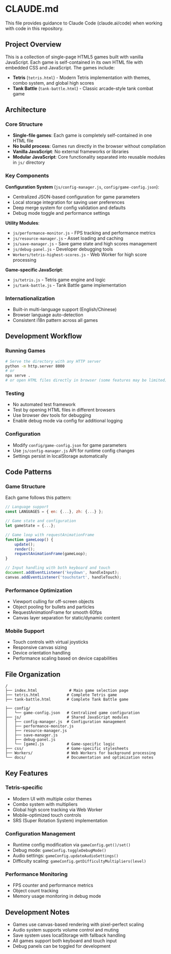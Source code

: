 # CLAUDE.md

This file provides guidance to Claude Code (claude.ai/code) when working with code in this repository.

## Project Overview

This is a collection of single-page HTML5 games built with vanilla JavaScript. Each game is self-contained in its own HTML file with embedded CSS and JavaScript. The games include:

- **Tetris** (`tetris.html`) - Modern Tetris implementation with themes, combo system, and global high scores
- **Tank Battle** (`tank-battle.html`) - Classic arcade-style tank combat game  


## Architecture

### Core Structure
- **Single-file games**: Each game is completely self-contained in one HTML file
- **No build process**: Games run directly in the browser without compilation
- **Vanilla JavaScript**: No external frameworks or libraries
- **Modular JavaScript**: Core functionality separated into reusable modules in `js/` directory

### Key Components

**Configuration System** (`js/config-manager.js`, `config/game-config.json`):
- Centralized JSON-based configuration for game parameters
- Local storage integration for saving user preferences
- Deep merge system for config validation and defaults
- Debug mode toggle and performance settings

**Utility Modules**:
- `js/performance-monitor.js` - FPS tracking and performance metrics
- `js/resource-manager.js` - Asset loading and caching
- `js/save-manager.js` - Save game state and high scores management
- `js/debug-panel.js` - Developer debugging tools
- `Workers/tetris-highest-scores.js` - Web Worker for high score processing

**Game-specific JavaScript**:
- `js/tetris.js` - Tetris game engine and logic
- `js/tank-battle.js` - Tank Battle game implementation


### Internationalization
- Built-in multi-language support (English/Chinese)
- Browser language auto-detection
- Consistent i18n pattern across all games

## Development Workflow

### Running Games
```bash
# Serve the directory with any HTTP server
python -m http.server 8000
# or
npx serve .
# or open HTML files directly in browser (some features may be limited)
```

### Testing
- No automated test framework
- Test by opening HTML files in different browsers
- Use browser dev tools for debugging
- Enable debug mode via config for additional logging

### Configuration
- Modify `config/game-config.json` for game parameters
- Use `js/config-manager.js` API for runtime config changes
- Settings persist in localStorage automatically

## Code Patterns

### Game Structure
Each game follows this pattern:
```javascript
// Language support
const LANGUAGES = { en: {...}, zh: {...} };

// Game state and configuration
let gameState = {...};

// Game loop with requestAnimationFrame
function gameLoop() {
    update();
    render();
    requestAnimationFrame(gameLoop);
}

// Input handling with both keyboard and touch
document.addEventListener('keydown', handleInput);
canvas.addEventListener('touchstart', handleTouch);
```

### Performance Optimization
- Viewport culling for off-screen objects
- Object pooling for bullets and particles  
- RequestAnimationFrame for smooth 60fps
- Canvas layer separation for static/dynamic content

### Mobile Support
- Touch controls with virtual joysticks
- Responsive canvas sizing
- Device orientation handling
- Performance scaling based on device capabilities

## File Organization
```
/
├── index.html              # Main game selection page
├── tetris.html            # Complete Tetris game
├── tank-battle.html       # Complete Tank Battle game  

├── config/
│   └── game-config.json   # Centralized game configuration
├── js/                    # Shared JavaScript modules
│   ├── config-manager.js  # Configuration management
│   ├── performance-monitor.js
│   ├── resource-manager.js
│   ├── save-manager.js
│   ├── debug-panel.js
│   └── [game].js          # Game-specific logic
├── css/                   # Game-specific stylesheets
├── Workers/               # Web Workers for background processing
└── docs/                  # Documentation and optimization notes
```

## Key Features

### Tetris-specific
- Modern UI with multiple color themes
- Combo system with multipliers
- Global high score tracking via Web Worker
- Mobile-optimized touch controls
- SRS (Super Rotation System) implementation

### Configuration Management
- Runtime config modification via `gameConfig.get()/set()`
- Debug mode: `gameConfig.toggleDebugMode()`
- Audio settings: `gameConfig.updateAudioSettings()`
- Difficulty scaling: `gameConfig.getDifficultyMultipliers(level)`

### Performance Monitoring
- FPS counter and performance metrics
- Object count tracking
- Memory usage monitoring in debug mode

## Development Notes
- Games use canvas-based rendering with pixel-perfect scaling
- Audio system supports volume control and muting
- Save system uses localStorage with fallback handling
- All games support both keyboard and touch input
- Debug panels can be toggled for development
